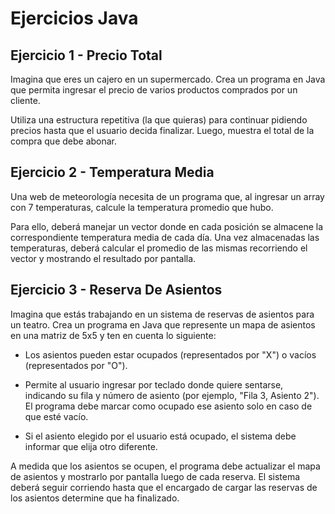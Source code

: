 # Ejercicios Java

## Ejercicio 1 - Precio Total

Imagina que eres un cajero en un supermercado. Crea un programa en Java que permita ingresar el precio de varios productos comprados por un cliente.

Utiliza una estructura repetitiva (la que quieras) para continuar pidiendo precios hasta que el usuario decida finalizar. Luego, muestra el total de la compra que debe abonar.

## Ejercicio 2 - Temperatura Media
Una web de meteorología necesita de un programa que, al ingresar un array con 7 temperaturas, calcule la temperatura promedio que hubo.

Para ello, deberá manejar un vector donde en cada posición se almacene la correspondiente temperatura media de cada día. Una vez almacenadas las temperaturas, deberá calcular el promedio de las mismas recorriendo el vector y mostrando el resultado por pantalla.

## Ejercicio 3 - Reserva De Asientos
Imagina que estás trabajando en un sistema de reservas de asientos para un teatro. Crea un programa en Java que represente un mapa de asientos en una matriz de 5x5 y ten en cuenta lo siguiente:

- Los asientos pueden estar ocupados (representados por "X") o vacíos (representados por "O").

- Permite al usuario ingresar por teclado donde quiere sentarse, indicando su fila y número de asiento (por ejemplo, "Fila 3, Asiento 2"). El programa debe marcar como ocupado ese asiento solo en caso de que esté vacío.

- Si el asiento elegido por el usuario está ocupado, el sistema debe informar que elija otro diferente.

A medida que los asientos se ocupen, el programa debe actualizar el mapa de asientos y mostrarlo por pantalla luego de cada reserva. El sistema deberá seguir corriendo hasta que el encargado de cargar las reservas de los asientos determine que ha finalizado.

